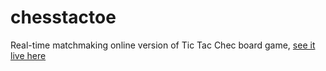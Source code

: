 

# chesstactoe

Real-time matchmaking online version of Tic Tac Chec board game, [see it live here](https://chess-tac-toe.firebaseapp.com/)
